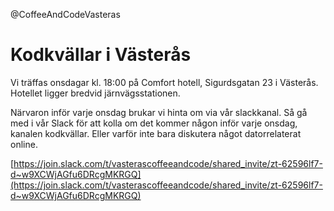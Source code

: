 @CoffeeAndCodeVasteras

# Kodkvällar i Västerås

Vi träffas onsdagar kl. 18:00 på Comfort hotell, Sigurdsgatan 23 i Västerås. Hotellet ligger bredvid järnvägsstationen.

Närvaron inför varje onsdag brukar vi hinta om via vår slackkanal. Så gå med i vår Slack för att kolla om det kommer någon inför varje onsdag, kanalen kodkvällar. Eller varför inte bara diskutera något datorrelaterat online.

[https://join.slack.com/t/vasterascoffeeandcode/shared_invite/zt-62596lf7-d~w9XCWjAGfu6DRcgMKRGQ](https://join.slack.com/t/vasterascoffeeandcode/shared_invite/zt-62596lf7-d~w9XCWjAGfu6DRcgMKRGQ)
